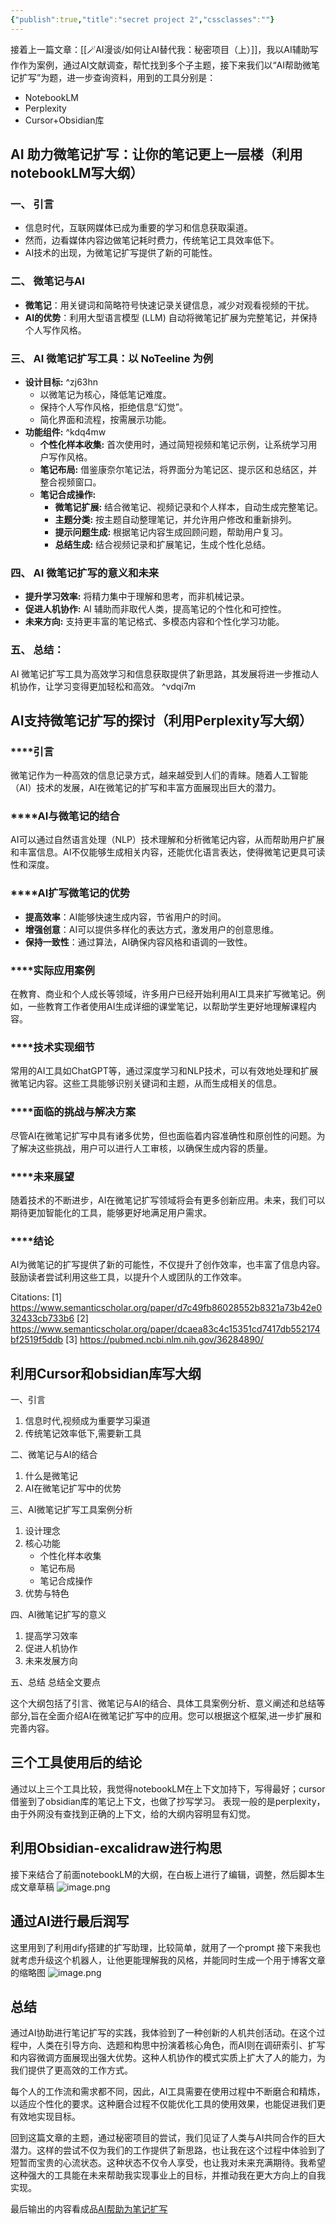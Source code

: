 ```yaml
---
{"publish":true,"title":"secret project 2","cssclasses":""}
---
```


接着上一篇文章：[[🪄AI漫谈/如何让AI替代我：秘密项目（上）]]，我以AI辅助写作作为案例，通过AI文献调查，帮忙找到多个子主题，接下来我们以“AI帮助微笔记扩写”为题，进一步查询资料，用到的工具分别是：
- NotebookLM
- Perplexity
- Cursor+Obsidian库


## AI 助力微笔记扩写：让你的笔记更上一层楼（利用notebookLM写大纲）

### 一、 引言

- 信息时代，互联网媒体已成为重要的学习和信息获取渠道。 
- 然而，边看媒体内容边做笔记耗时费力，传统笔记工具效率低下。 
- AI技术的出现，为微笔记扩写提供了新的可能性。 

### 二、 微笔记与AI

- **微笔记**：用关键词和简略符号快速记录关键信息，减少对观看视频的干扰。
- **AI的优势**：利用大型语言模型 (LLM) 自动将微笔记扩展为完整笔记，并保持个人写作风格。

### 三、 AI 微笔记扩写工具：以 NoTeeline 为例

- **设计目标:** ^zj63hn
    - 以微笔记为核心，降低笔记难度。
    - 保持个人写作风格，拒绝信息“幻觉”。
    - 简化界面和流程，按需展示功能。
- **功能组件:** ^kdq4mw
    - **个性化样本收集:** 首次使用时，通过简短视频和笔记示例，让系统学习用户写作风格。
    - **笔记布局:** 借鉴康奈尔笔记法，将界面分为笔记区、提示区和总结区，并整合视频窗口。
    - **笔记合成操作:**
        - **微笔记扩展:** 结合微笔记、视频记录和个人样本，自动生成完整笔记。
        - **主题分类:** 按主题自动整理笔记，并允许用户修改和重新排列。
        - **提示问题生成:** 根据笔记内容生成回顾问题，帮助用户复习。
        - **总结生成:** 结合视频记录和扩展笔记，生成个性化总结。

### 四、 AI 微笔记扩写的意义和未来

- **提升学习效率:** 将精力集中于理解和思考，而非机械记录。
- **促进人机协作:** AI 辅助而非取代人类，提高笔记的个性化和可控性。
- **未来方向:** 支持更丰富的笔记格式、多模态内容和个性化学习功能。

### 五、 总结：

AI 微笔记扩写工具为高效学习和信息获取提供了新思路，其发展将进一步推动人机协作，让学习变得更加轻松和高效。 ^vdqi7m


## AI支持微笔记扩写的探讨（利用Perplexity写大纲）

### ****引言
微笔记作为一种高效的信息记录方式，越来越受到人们的青睐。随着人工智能（AI）技术的发展，AI在微笔记的扩写和丰富方面展现出巨大的潜力。

### ****AI与微笔记的结合
AI可以通过自然语言处理（NLP）技术理解和分析微笔记内容，从而帮助用户扩展和丰富信息。AI不仅能够生成相关内容，还能优化语言表达，使得微笔记更具可读性和深度。

### ****AI扩写微笔记的优势
- **提高效率**：AI能够快速生成内容，节省用户的时间。
- **增强创意**：AI可以提供多样化的表达方式，激发用户的创意思维。
- **保持一致性**：通过算法，AI确保内容风格和语调的一致性。

### ****实际应用案例
在教育、商业和个人成长等领域，许多用户已经开始利用AI工具来扩写微笔记。例如，一些教育工作者使用AI生成详细的课堂笔记，以帮助学生更好地理解课程内容。

### ****技术实现细节
常用的AI工具如ChatGPT等，通过深度学习和NLP技术，可以有效地处理和扩展微笔记内容。这些工具能够识别关键词和主题，从而生成相关的信息。

### ****面临的挑战与解决方案
尽管AI在微笔记扩写中具有诸多优势，但也面临着内容准确性和原创性的问题。为了解决这些挑战，用户可以进行人工审核，以确保生成内容的质量。

### ****未来展望
随着技术的不断进步，AI在微笔记扩写领域将会有更多创新应用。未来，我们可以期待更加智能化的工具，能够更好地满足用户需求。

### ****结论
AI为微笔记的扩写提供了新的可能性，不仅提升了创作效率，也丰富了信息内容。鼓励读者尝试利用这些工具，以提升个人或团队的工作效率。

Citations:
[1] https://www.semanticscholar.org/paper/d7c49fb86028552b8321a73b42e032433cb733b6
[2] https://www.semanticscholar.org/paper/dcaea83c4c15351cd7417db552174bf2519f5ddb
[3] https://pubmed.ncbi.nlm.nih.gov/36284890/

## 利用Cursor和obsidian库写大纲
一、引言
1. 信息时代,视频成为重要学习渠道
2. 传统笔记效率低下,需要新工具

二、微笔记与AI的结合
1. 什么是微笔记
2. AI在微笔记扩写中的优势

三、AI微笔记扩写工具案例分析
1. 设计理念
2. 核心功能
    - 个性化样本收集
    - 笔记布局
    - 笔记合成操作
3. 优势与特色

四、AI微笔记扩写的意义
1. 提高学习效率
2. 促进人机协作
3. 未来发展方向

五、总结
    总结全文要点

这个大纲包括了引言、微笔记与AI的结合、具体工具案例分析、意义阐述和总结等部分,旨在全面介绍AI在微笔记扩写中的应用。您可以根据这个框架,进一步扩展和完善内容。

## 三个工具使用后的结论

通过以上三个工具比较，我觉得notebookLM在上下文加持下，写得最好；cursor借鉴到了obsidian库的笔记上下文，也做了抄写学习。
表现一般的是perplexity，由于外网没有查找到正确的上下文，给的大纲内容明显有幻觉。

## 利用Obsidian-excalidraw进行构思

接下来结合了前面notebookLM的大纲，在白板上进行了编辑，调整，然后脚本生成文章草稿
![image.png](https://wifi-1308568485.cos.ap-nanjing.myqcloud.com/picture/20241006141759.png)

## 通过AI进行最后润写

这里用到了利用dify搭建的扩写助理，比较简单，就用了一个prompt
接下来我也就考虑升级这个机器人，让他更能理解我的风格，并能同时生成一个用于博客文章的缩略图
![image.png](https://wifi-1308568485.cos.ap-nanjing.myqcloud.com/picture/20241006142127.png)
## 总结

通过AI协助进行笔记扩写的实践，我体验到了一种创新的人机共创活动。在这个过程中，人类在引导方向、选题和构思中扮演着核心角色，而AI则在调研索引、扩写和内容微调方面展现出强大优势。这种人机协作的模式实质上扩大了人的能力，为我们提供了更高效的工作方式。

每个人的工作流和需求都不同，因此，AI工具需要在使用过程中不断磨合和精炼，以适应个性化的要求。这种磨合过程不仅能优化工具的使用效果，也能促进我们更有效地实现目标。

回到这篇文章的主题，通过秘密项目的尝试，我们见证了人类与AI共同合作的巨大潜力。这样的尝试不仅为我们的工作提供了新思路，也让我在这个过程中体验到了短暂而宝贵的心流状态。这种状态不仅令人享受，也让我对未来充满期待。我希望这种强大的工具能在未来帮助我实现事业上的目标，并推动我在更大方向上的自我实现。

最后输出的内容看成品[AI帮助为笔记扩写](http://36.255.220.84:21080/33/)